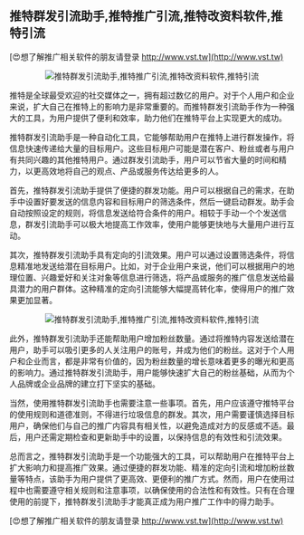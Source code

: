 ## **推特群发引流助手,推特推广引流,推特改资料软件,推特引流**

[😍想了解推广相关软件的朋友请登录 http://www.vst.tw](http://www.vst.tw)

 <center><img src="https://vst.tw/MP4/tuiguang/png/1.png" alt="推特群发引流助手,推特推广引流,推特改资料软件,推特引流"></center>

推特是全球最受欢迎的社交媒体之一，拥有超过数亿的用户。对于个人用户和企业来说，扩大自己在推特上的影响力是非常重要的。而推特群发引流助手作为一种强大的工具，为用户提供了便利和效率，助力他们在推特平台上实现更大的成功。

推特群发引流助手是一种自动化工具，它能够帮助用户在推特上进行群发操作，将信息快速传递给大量的目标用户。这些目标用户可能是潜在客户、粉丝或者与用户有共同兴趣的其他推特用户。通过群发引流助手，用户可以节省大量的时间和精力，以更高效地将自己的观点、产品或服务传达给更多的人。

首先，推特群发引流助手提供了便捷的群发功能。用户可以根据自己的需求，在助手中设置好要发送的信息内容和目标用户的筛选条件，然后一键启动群发。助手会自动按照设定的规则，将信息发送给符合条件的用户。相较于手动一个个发送信息，群发引流助手可以极大地提高工作效率，使用户能够更快地与大量用户进行互动。

其次，推特群发引流助手具有定向的引流效果。用户可以通过设置筛选条件，将信息精准地发送给潜在目标用户。比如，对于企业用户来说，他们可以根据用户的地理位置、兴趣爱好和关注对象等信息进行筛选，将产品或服务的推广信息发送给最具潜力的用户群体。这种精准的定向引流能够大幅提高转化率，使得用户的推广效果更加显著。

 <center><img src="https://vst.tw/MP4/tuiguang/png/3.png" alt="推特群发引流助手,推特推广引流,推特改资料软件,推特引流"></center>

此外，推特群发引流助手还能帮助用户增加粉丝数量。通过将推特内容发送给潜在用户，助手可以吸引更多的人关注用户的账号，并成为他们的粉丝。这对于个人用户和企业而言，都是非常有价值的，因为粉丝数量的增长意味着更多的曝光和更高的影响力。通过推特群发引流助手，用户能够快速扩大自己的粉丝基础，从而为个人品牌或企业品牌的建立打下坚实的基础。

当然，使用推特群发引流助手也需要注意一些事项。首先，用户应该遵守推特平台的使用规则和道德准则，不得进行垃圾信息的群发。其次，用户需要谨慎选择目标用户，确保他们与自己的推广内容具有相关性，以避免造成对方的反感或不适。最后，用户还需定期检查和更新助手中的设置，以保持信息的有效性和引流效果。

总而言之，推特群发引流助手是一个功能强大的工具，可以帮助用户在推特平台上扩大影响力和提高推广效果。通过便捷的群发功能、精准的定向引流和增加粉丝数量等特点，该助手为用户提供了更高效、更便利的推广方式。然而，用户在使用过程中也需要遵守相关规则和注意事项，以确保使用的合法性和有效性。只有在合理使用的前提下，推特群发引流助手才能真正成为用户推广工作中的得力助手。

[😍想了解推广相关软件的朋友请登录 http://www.vst.tw](http://www.vst.tw)



